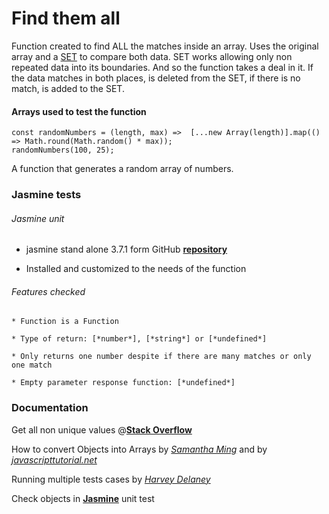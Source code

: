 # Find them all

Function created to find ALL the matches inside an array. Uses the original array and a [SET](https://developer.mozilla.org/en-US/docs/Web/JavaScript/Reference/Global_Objects/Set) to compare both data. SET works allowing only non repeated data into its boundaries. And so the function takes a deal in it. If the data matches in both places, is deleted from the SET, if there is no match, is added to the SET.

#### Arrays used to test the function

```
const randomNumbers = (length, max) =>  [...new Array(length)].map(() => Math.round(Math.random() * max));
randomNumbers(100, 25);

```
A function that generates a random array of numbers.

### Jasmine tests

###### Jasmine unit

  * jasmine stand alone 3.7.1 form GitHub [**repository**](https://github.com/jasmine/jasmine/releases)

  * Installed and customized to the needs of the function
  ###### Features checked

    * Function is a Function

    * Type of return: [*number*], [*string*] or [*undefined*]

    * Only returns one number despite if there are many matches or only one match

    * Empty parameter response function: [*undefined*]

### Documentation

Get all non unique values @[**Stack Overflow**](https://stackoverflow.com/questions/840781/get-all-non-unique-values-i-e-duplicate-more-than-one-occurrence-in-an-array?page=1&tab=votes)

How to convert Objects into Arrays by [*Samantha Ming*](https://www.samanthaming.com/tidbits/76-converting-object-to-array/) and by [*javascripttutorial.net*](https://www.javascripttutorial.net/object/convert-an-object-to-an-array-in-javascript/#:~:text=To%20convert%20an%20object%20to%20an%20array%20you%20use%20one,entries()%20.)

Running multiple tests cases by [*Harvey Delaney*](https://blog.harveydelaney.com/running-multiple-test-cases-in-jasmine/)

Check objects in [**Jasmine**](https://jasmine.github.io/2.2/introduction.html#section-Partial_Matching_with_<code>jasmine.objectContaining</code>) unit test
